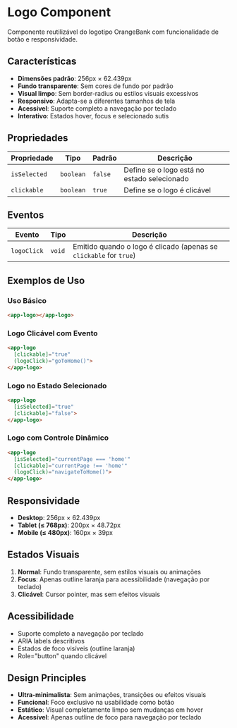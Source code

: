 # Logo Component

Componente reutilizável do logotipo OrangeBank com funcionalidade de botão e responsividade.

## Características

- **Dimensões padrão**: 256px × 62.439px
- **Fundo transparente**: Sem cores de fundo por padrão
- **Visual limpo**: Sem border-radius ou estilos visuais excessivos
- **Responsivo**: Adapta-se a diferentes tamanhos de tela
- **Acessível**: Suporte completo a navegação por teclado
- **Interativo**: Estados hover, focus e selecionado sutis

## Propriedades

| Propriedade | Tipo | Padrão | Descrição |
|-------------|------|--------|-----------|
| `isSelected` | `boolean` | `false` | Define se o logo está no estado selecionado |
| `clickable` | `boolean` | `true` | Define se o logo é clicável |

## Eventos

| Evento | Tipo | Descrição |
|--------|------|-----------|
| `logoClick` | `void` | Emitido quando o logo é clicado (apenas se `clickable` for `true`) |

## Exemplos de Uso

### Uso Básico
```html
<app-logo></app-logo>
```

### Logo Clicável com Evento
```html
<app-logo 
  [clickable]="true"
  (logoClick)="goToHome()">
</app-logo>
```

### Logo no Estado Selecionado
```html
<app-logo 
  [isSelected]="true"
  [clickable]="false">
</app-logo>
```

### Logo com Controle Dinâmico
```html
<app-logo 
  [isSelected]="currentPage === 'home'"
  [clickable]="currentPage !== 'home'"
  (logoClick)="navigateToHome()">
</app-logo>
```

## Responsividade

- **Desktop**: 256px × 62.439px
- **Tablet (≤ 768px)**: 200px × 48.72px
- **Mobile (≤ 480px)**: 160px × 39px

## Estados Visuais

1. **Normal**: Fundo transparente, sem estilos visuais ou animações
2. **Focus**: Apenas outline laranja para acessibilidade (navegação por teclado)
3. **Clicável**: Cursor pointer, mas sem efeitos visuais

## Acessibilidade

- Suporte completo a navegação por teclado
- ARIA labels descritivos
- Estados de foco visíveis (outline laranja)
- Role="button" quando clicável

## Design Principles

- **Ultra-minimalista**: Sem animações, transições ou efeitos visuais
- **Funcional**: Foco exclusivo na usabilidade como botão
- **Estático**: Visual completamente limpo sem mudanças em hover
- **Acessível**: Apenas outline de foco para navegação por teclado
